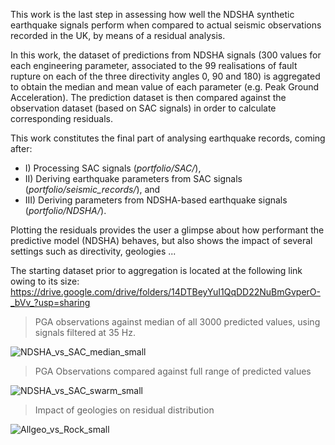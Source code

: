 This work is the last step in assessing how well the NDSHA synthetic earthquake signals perform when compared to actual seismic observations recorded in the UK, by means of a residual analysis.

In this work, the dataset of predictions from NDSHA signals (300 values for each engineering parameter, associated to the 99 realisations of fault rupture on each of the three directivity angles 0, 90 and 180) is aggregated to obtain the median and mean value of each parameter (e.g. Peak Ground Acceleration).
The prediction dataset is then compared against the observation dataset (based on SAC signals) in order to calculate corresponding residuals.

This work constitutes the final part of analysing earthquake records, coming after: 
+ I) Processing SAC signals (*portfolio/SAC/*),
+ II) Deriving earthquake parameters from SAC signals (*portfolio/seismic_records/*), and 
+ III) Deriving parameters from NDSHA-based earthquake signals (*portfolio/NDSHA/*).

Plotting the residuals provides the user a glimpse about how performant the predictive model (NDSHA) behaves, but also shows the impact of several settings such as directivity, geologies ...

The starting dataset prior to aggregation is located at the following link owing to its size:
https://drive.google.com/drive/folders/14DTBeyYuI1QqDD22NuBmGvperO-_bVv_?usp=sharing


> PGA observations against median of all 3000 predicted values, using signals filtered at 35 Hz.

![NDSHA_vs_SAC_median_small](https://user-images.githubusercontent.com/61290423/216592445-2f4fe860-b52b-4903-af52-d7749dc24a5f.png)


> PGA Observations compared against full range of predicted values

![NDSHA_vs_SAC_swarm_small](https://user-images.githubusercontent.com/61290423/216591159-c656777d-5d7a-4933-ad10-209a602c3246.png)


> Impact of geologies on residual distribution

![Allgeo_vs_Rock_small](https://user-images.githubusercontent.com/61290423/216591242-c44b89c4-5569-4547-a456-fc8b9909fa04.png)



